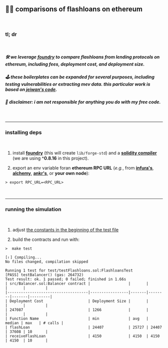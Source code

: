 ## 🧱💸 comparisons of flashloans on ethereum


<br>

### tl; dr

<br>

##### 🛠 we leverage [foundry](https://github.com/foundry-rs/foundry) to compare flashloans from **lending protocols on ethereum**, including fees, deployment cost, and deployment size. 


##### 🕹 these boilerplates can be expanded for several purposes, including testing vulnerabilities or extracting mev data. this particular work is based on **[jeiwan's code](https://github.com/Jeiwan/flash-loans-comparison)**.

##### 🚨 disclaimer: i am not responsible for anything you do with my free code.


<br>

----

### installing deps

<br>

1. install **[foundry](https://book.getfoundry.sh/getting-started/installation)** (this will create `lib/forge-std`) and a **[solidity compiler](https://docs.soliditylang.org/en/latest/installing-solidity.html#installing-the-solidity-compiler)** (we are using **^0.8.16** in this project).


3. export an env variable foran **ethereum RPC URL** (*e.g.*, from **[infura's](https://app.infura.io/dashboard)**, **[alchemy](https://www.alchemy.com/)**, **[ankr's](https://www.ankr.com/rpc/avalanche/)**, or **your own node**):

```
> export RPC_URL=<RPC_URL>
```

<br>

---

### running the simulation

<br>

1. adjust [the constants in the beginning of the test file](https://github.com/go-outside-labs/blockchain-science-py/blob/main/historical-with-foundry/avalanche-c-chain/test/Gmx.sol#L19)

2. build the contracts and run with:

```
>  make test 

[⠆] Compiling...
No files changed, compilation skipped

Running 1 test for test/testFlashloans.sol:FlashloansTest
[PASS] testBalancer() (gas: 264732)
Test result: ok. 1 passed; 0 failed; finished in 1.66s
| src/Balancer.sol:Balancer contract |                 |       |        |       |         |
|------------------------------------|-----------------|-------|--------|-------|---------|
| Deployment Cost                    | Deployment Size |       |        |       |         |
| 247087                             | 1266            |       |        |       |         |
| Function Name                      | min             | avg   | median | max   | # calls |
| flashLoan                          | 24407           | 25727 | 24407  | 37608 | 10      |
| receiveFlashLoan                   | 4150            | 4150  | 4150   | 4150  | 10      |

```

<br>


